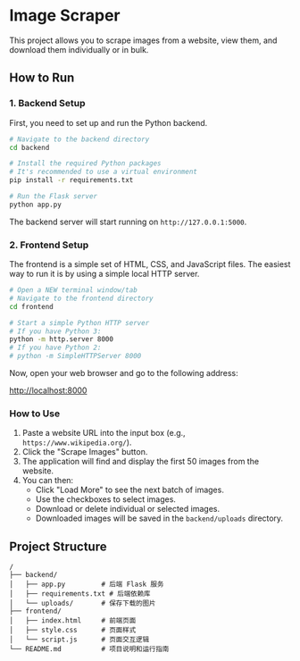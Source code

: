# Image Scraper

This project allows you to scrape images from a website, view them, and download them individually or in bulk.

## How to Run

### 1. Backend Setup

First, you need to set up and run the Python backend.

```bash
# Navigate to the backend directory
cd backend

# Install the required Python packages
# It's recommended to use a virtual environment
pip install -r requirements.txt

# Run the Flask server
python app.py
```

The backend server will start running on `http://127.0.0.1:5000`.

### 2. Frontend Setup

The frontend is a simple set of HTML, CSS, and JavaScript files. The easiest way to run it is by using a simple local HTTP server.

```bash
# Open a NEW terminal window/tab
# Navigate to the frontend directory
cd frontend

# Start a simple Python HTTP server
# If you have Python 3:
python -m http.server 8000
# If you have Python 2:
# python -m SimpleHTTPServer 8000
```

Now, open your web browser and go to the following address:

[http://localhost:8000](http://localhost:8000)

### How to Use

1.  Paste a website URL into the input box (e.g., `https://www.wikipedia.org/`).
2.  Click the "Scrape Images" button.
3.  The application will find and display the first 50 images from the website.
4.  You can then:
    *   Click "Load More" to see the next batch of images.
    *   Use the checkboxes to select images.
    *   Download or delete individual or selected images.
    *   Downloaded images will be saved in the `backend/uploads` directory.

## Project Structure

```
/
├── backend/
│   ├── app.py         # 后端 Flask 服务
│   ├── requirements.txt # 后端依赖库
│   └── uploads/       # 保存下载的图片
├── frontend/
│   ├── index.html     # 前端页面
│   ├── style.css      # 页面样式
│   └── script.js      # 页面交互逻辑
└── README.md          # 项目说明和运行指南
```
